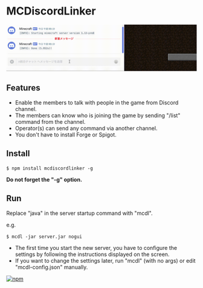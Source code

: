 # MCDiscordLinker

![demo](https://github.com/lapisfluvialis/MCDiscordLinker/blob/master/DEMO.gif)

## Features
* Enable the members to talk with people in the game from Discord channel.
* The members can know who is joining the game by sending "/list" command from the channel.
* Operator(s) can send any command via another channel.
* You don't have to install Forge or Spigot.

## Install
```
$ npm install mcdiscordlinker -g
```
**Do not forget the "-g" option.**

## Run
Replace "java" in the server startup command with "mcdl".

e.g.
```
$ mcdl -jar server.jar nogui
```
* The first time you start the new server, you have to configure the settings by following the instructions displayed on the screen.
* If you want to change the settings later, run "mcdl" (with no args) or edit "mcdl-config.json" manually.



[![npm](https://img.shields.io/npm/l/express.svg)](https://github.com/lapisfluvialis/MCDiscordLinker/blob/master/LICENSE)